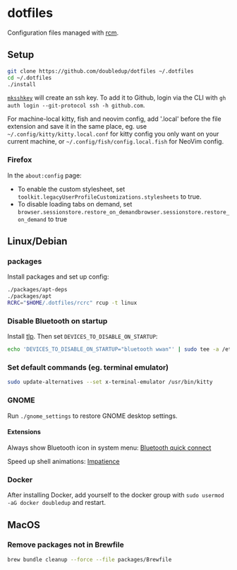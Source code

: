 # dotfiles

Configuration files managed with [rcm](https://github.com/thoughtbot/rcm).

## Setup

<!-- TODO: KMonad -->

```sh
git clone https://github.com/doubledup/dotfiles ~/.dotfiles
cd ~/.dotfiles
./install
```

[`mksshkey`](local/bin/mksshkey) will create an ssh key. To add it to Github,
login via the CLI with `gh auth login --git-protocol ssh -h github.com`.

For machine-local kitty, fish and neovim config, add '.local' before the file
extension and save it in the same place, eg. use
`~/.config/kitty/kitty.local.conf` for kitty config you only want on your
current machine, or `~/.config/fish/config.local.fish` for NeoVim config.

### Firefox

In the `about:config` page:

- To enable the custom stylesheet, set
  `toolkit.legacyUserProfileCustomizations.stylesheets` to true.
- To disable loading tabs on demand, set
  `browser.sessionstore.restore_on_demandbrowser.sessionstore.restore_on_demand`
  to true

## Linux/Debian

<!-- TODO: move this to the install script -->
<!-- TODO: try out https://github.com/rbreaves/kinto -->
<!-- TODO: use treesitter for all syntax highlighting -->

### packages

Install packages and set up config:

```sh
./packages/apt-deps
./packages/apt
RCRC="$HOME/.dotfiles/rcrc" rcup -t linux
```

### Disable Bluetooth on startup

Install [tlp](https://linrunner.de/tlp). Then set `DEVICES_TO_DISABLE_ON_STARTUP`:

```sh
echo 'DEVICES_TO_DISABLE_ON_STARTUP="bluetooth wwan"' | sudo tee -a /etc/tlp.conf >/dev/null
```

### Set default commands (eg. terminal emulator)

```sh
sudo update-alternatives --set x-terminal-emulator /usr/bin/kitty
```

### GNOME

Run `./gnome_settings` to restore GNOME desktop settings.

#### Extensions

Always show Bluetooth icon in system menu:
[Bluetooth quick connect](https://extensions.gnome.org/extension/1401/bluetooth-quick-connect/)

Speed up shell animations:
[Impatience](https://extensions.gnome.org/extension/277/impatience/)

### Docker

After installing Docker, add yourself to the docker group with
`sudo usermod -aG docker doubledup` and restart.

## MacOS

<!-- TODO: add Raycast settings -->

### Remove packages not in Brewfile

```sh
brew bundle cleanup --force --file packages/Brewfile
```
